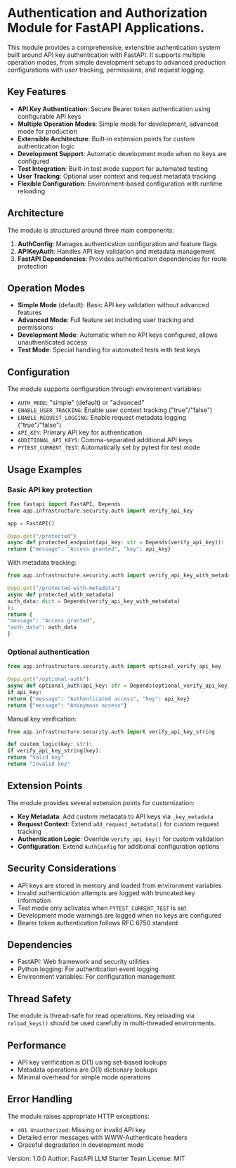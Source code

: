 # Authentication and Authorization Module for FastAPI Applications.

This module provides a comprehensive, extensible authentication system built around
API key authentication with FastAPI. It supports multiple operation modes, from simple
development setups to advanced production configurations with user tracking,
permissions, and request logging.

## Key Features

- **API Key Authentication**: Secure Bearer token authentication using configurable API keys
- **Multiple Operation Modes**: Simple mode for development, advanced mode for production
- **Extensible Architecture**: Built-in extension points for custom authentication logic
- **Development Support**: Automatic development mode when no keys are configured
- **Test Integration**: Built-in test mode support for automated testing
- **User Tracking**: Optional user context and request metadata tracking
- **Flexible Configuration**: Environment-based configuration with runtime reloading

## Architecture

The module is structured around three main components:

1. **AuthConfig**: Manages authentication configuration and feature flags
2. **APIKeyAuth**: Handles API key validation and metadata management
3. **FastAPI Dependencies**: Provides authentication dependencies for route protection

## Operation Modes

- **Simple Mode** (default): Basic API key validation without advanced features
- **Advanced Mode**: Full feature set including user tracking and permissions
- **Development Mode**: Automatic when no API keys configured, allows unauthenticated access
- **Test Mode**: Special handling for automated tests with test keys

## Configuration

The module supports configuration through environment variables:

- `AUTH_MODE`: "simple" (default) or "advanced"
- `ENABLE_USER_TRACKING`: Enable user context tracking ("true"/"false")
- `ENABLE_REQUEST_LOGGING`: Enable request metadata logging ("true"/"false")
- `API_KEY`: Primary API key for authentication
- `ADDITIONAL_API_KEYS`: Comma-separated additional API keys
- `PYTEST_CURRENT_TEST`: Automatically set by pytest for test mode

## Usage Examples

### Basic API key protection

```python
from fastapi import FastAPI, Depends
from app.infrastructure.security.auth import verify_api_key

app = FastAPI()

@app.get("/protected")
async def protected_endpoint(api_key: str = Depends(verify_api_key)):
return {"message": "Access granted", "key": api_key}
```

With metadata tracking:
```python
from app.infrastructure.security.auth import verify_api_key_with_metadata

@app.get("/protected-with-metadata")
async def protected_with_metadata(
auth_data: dict = Depends(verify_api_key_with_metadata)
):
return {
"message": "Access granted",
"auth_data": auth_data
}
```

### Optional authentication

```python
from app.infrastructure.security.auth import optional_verify_api_key

@app.get("/optional-auth")
async def optional_auth(api_key: str = Depends(optional_verify_api_key)):
if api_key:
return {"message": "Authenticated access", "key": api_key}
return {"message": "Anonymous access"}
```

Manual key verification:
```python
from app.infrastructure.security.auth import verify_api_key_string

def custom_logic(key: str):
if verify_api_key_string(key):
return "Valid key"
return "Invalid key"
```

## Extension Points

The module provides several extension points for customization:

- **Key Metadata**: Add custom metadata to API keys via `_key_metadata`
- **Request Context**: Extend `add_request_metadata()` for custom request tracking
- **Authentication Logic**: Override `verify_api_key()` for custom validation
- **Configuration**: Extend `AuthConfig` for additional configuration options

## Security Considerations

- API keys are stored in memory and loaded from environment variables
- Invalid authentication attempts are logged with truncated key information
- Test mode only activates when `PYTEST_CURRENT_TEST` is set
- Development mode warnings are logged when no keys are configured
- Bearer token authentication follows RFC 6750 standard

## Dependencies

- FastAPI: Web framework and security utilities
- Python logging: For authentication event logging
- Environment variables: For configuration management

## Thread Safety

The module is thread-safe for read operations. Key reloading via `reload_keys()`
should be used carefully in multi-threaded environments.

## Performance

- API key verification is O(1) using set-based lookups
- Metadata operations are O(1) dictionary lookups
- Minimal overhead for simple mode operations

## Error Handling

The module raises appropriate HTTP exceptions:
- `401 Unauthorized`: Missing or invalid API key
- Detailed error messages with WWW-Authenticate headers
- Graceful degradation in development mode

Version: 1.0.0
Author: FastAPI LLM Starter Team
License: MIT
